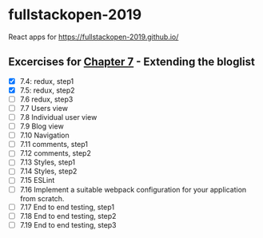# fullstackopen-2019
React apps for https://fullstackopen-2019.github.io/

##  Excercises for [Chapter 7](https://fullstackopen.com/en/part7/exercises_extending_the_bloglist) - Extending the bloglist


- [x] 7.4: redux, step1
- [x] 7.5: redux, step2
- [ ] 7.6 redux, step3
- [ ] 7.7 Users view
- [ ] 7.8 Individual user view
- [ ] 7.9 Blog view
- [ ] 7.10 Navigation
- [ ] 7.11 comments, step1
- [ ] 7.12 comments, step2
- [ ] 7.13 Styles, step1
- [ ] 7.14 Styles, step2
- [ ] 7.15 ESLint
- [ ] 7.16 Implement a suitable webpack configuration for your application from scratch.
- [ ] 7.17 End to end testing, step1
- [ ] 7.18 End to end testing, step2
- [ ] 7.19 End to end testing, step3
